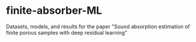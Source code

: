 # finite-absorber-ML
Datasets, models, and results for the paper "Sound absorption estimation of finite porous samples with deep residual learning"
